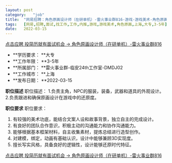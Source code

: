 ```yaml
---
layout:	post
category:	"job"
title:	"网易招聘：角色原画设计师（在研单机）-雷火事业群816-游戏-游戏美术-角色原画-上海大专3-5年"
tags:	[网易,招聘,面试,找工作,工作,内推,游戏,游戏美术,角色原画,上海,大专,3-5年]
date:	2022-03-15
---
```


[点击应聘 投简历就有面试机会 -> 角色原画设计师（在研单机）-雷火事业群816](http://mobile.bole.netease.com/bole/boleDetail?id=37453&employeeId=346f03c3cda5f04c&key=all)



- **学历要求： **大专
- **工作年限： **3-5年
- **所属部门： **雷火事业群-临安24th工作室-DMDJ02
- **工作城市： **上海
- **发布日期： **2022-03-15



**职位描述**
 职位描述： 
1.负责主角，NPC的服装，装备，武器和道具的外观设计。
2.负责跟进和确保原画设计在游戏中的还原度。



**职位要求**
职位要求：
1. 有较强的美术功底，能结合文案人设和故事背景，独立自主的完成设计。
2. 有良好的团队合作意识，积极主动的沟通能力和协作沟通能力。
3. 能够根据基本框架材料，自主收集素材，提炼总结进行造型创作。
4. 对建模，绑定，动画有基础认识，设计中能够兼顾3D实现度。
5. 擅长写实风格，具备良好的逻辑性，设计能够还原时代特征。



[点击应聘 投简历就有面试机会 -> 角色原画设计师（在研单机）-雷火事业群816](http://mobile.bole.netease.com/bole/boleDetail?id=37453&employeeId=346f03c3cda5f04c&key=all)